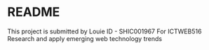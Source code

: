 # README

This project is submitted by Louie
ID - SHIC001967
For ICTWEB516 Research and apply emerging web technology trends


